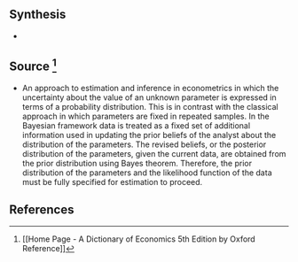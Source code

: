 ## Synthesis
- 
## Source [^1]
- An approach to estimation and inference in econometrics in which the uncertainty about the value of an unknown parameter is expressed in terms of a probability distribution. This is in contrast with the classical approach in which parameters are fixed in repeated samples. In the Bayesian framework data is treated as a fixed set of additional information used in updating the prior beliefs of the analyst about the distribution of the parameters. The revised beliefs, or the posterior distribution of the parameters, given the current data, are obtained from the prior distribution using Bayes theorem. Therefore, the prior distribution of the parameters and the likelihood function of the data must be fully specified for estimation to proceed.
## References

[^1]: [[Home Page - A Dictionary of Economics 5th Edition by Oxford Reference]]